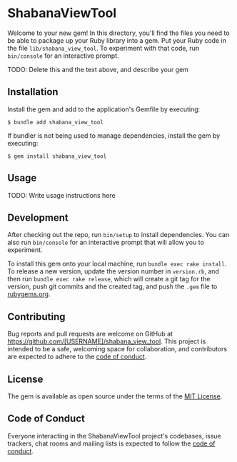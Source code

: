 # ShabanaViewTool

Welcome to your new gem! In this directory, you'll find the files you need to be able to package up your Ruby library into a gem. Put your Ruby code in the file `lib/shabana_view_tool`. To experiment with that code, run `bin/console` for an interactive prompt.

TODO: Delete this and the text above, and describe your gem

## Installation

Install the gem and add to the application's Gemfile by executing:

    $ bundle add shabana_view_tool

If bundler is not being used to manage dependencies, install the gem by executing:

    $ gem install shabana_view_tool

## Usage

TODO: Write usage instructions here

## Development

After checking out the repo, run `bin/setup` to install dependencies. You can also run `bin/console` for an interactive prompt that will allow you to experiment.

To install this gem onto your local machine, run `bundle exec rake install`. To release a new version, update the version number in `version.rb`, and then run `bundle exec rake release`, which will create a git tag for the version, push git commits and the created tag, and push the `.gem` file to [rubygems.org](https://rubygems.org).

## Contributing

Bug reports and pull requests are welcome on GitHub at https://github.com/[USERNAME]/shabana_view_tool. This project is intended to be a safe, welcoming space for collaboration, and contributors are expected to adhere to the [code of conduct](https://github.com/[USERNAME]/shabana_view_tool/blob/master/CODE_OF_CONDUCT.md).

## License

The gem is available as open source under the terms of the [MIT License](https://opensource.org/licenses/MIT).

## Code of Conduct

Everyone interacting in the ShabanaViewTool project's codebases, issue trackers, chat rooms and mailing lists is expected to follow the [code of conduct](https://github.com/[USERNAME]/shabana_view_tool/blob/master/CODE_OF_CONDUCT.md).
